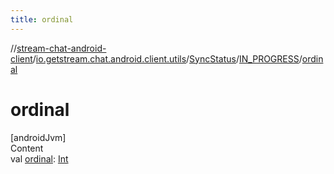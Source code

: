 ```yaml
---
title: ordinal
---
```

//[stream-chat-android-client](../../../../index.md)/[io.getstream.chat.android.client.utils](../../index.md)/[SyncStatus](../index.md)/[IN_PROGRESS](index.md)/[ordinal](ordinal.md)



# ordinal  
[androidJvm]  
Content  
val [ordinal](ordinal.md): [Int](https://kotlinlang.org/api/latest/jvm/stdlib/kotlin/-int/index.html)  



